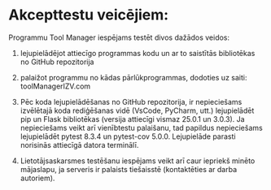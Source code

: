 # Akcepttestu veicējiem:
Programmu Tool Manager iespējams testēt divos dažādos veidos:
 1) lejupielādējot attiecīgo programmas kodu un ar to saistītās bibliotēkas no GitHub repozitorija
 2) palaižot programmu no kādas pārlūkprogrammas, dodoties uz saiti: toolManagerIZV.com

 1) Pēc koda lejupielādēšanas no GitHub repozitorija, ir nepieciešams izvēlētajā koda rediģēšanas vidē (VsCode, PyCharm, utt.) lejupielādēt pip un Flask bibliotēkas (versija attiecīgi vismaz  25.0.1 un 3.0.3). Ja nepieciešams veikt arī vienībtestu palaišanu, tad papildus nepieciešams lejupielādēt pytest 8.3.4 un pytest-cov 5.0.0. Lejupielāde parasti norisinās attiecīgā datora terminālī.
 2) Lietotājsaskarsmes testēšanu iespējams veikt arī caur iepriekš minēto mājaslapu, ja serveris ir palaists tiešaisstē (kontaktēties ar darba autoriem).